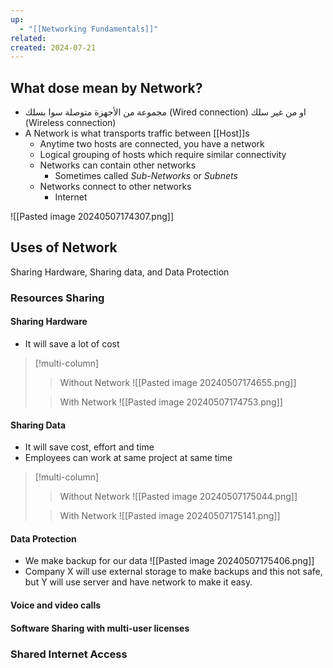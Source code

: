 ```yaml
---
up:
  - "[[Networking Fundamentals]]"
related: 
created: 2024-07-21
---
```



## What dose mean by Network?
- مجموعة من الأجهزة متوصلة سوا بسلك (Wired connection) او من غير سلك (Wireless connection)
- A Network is what transports traffic between [[Host]]s
	- Anytime two hosts are connected, you have a network
	- Logical grouping of hosts which require similar connectivity
	- Networks can contain other networks
		- Sometimes called _Sub-Networks_ or _Subnets_
	- Networks connect to other networks
		- Internet

![[Pasted image 20240507174307.png]]
## Uses of Network
Sharing Hardware, Sharing data, and Data Protection
### Resources Sharing
#### Sharing Hardware
- It will save a lot of cost
>[!multi-column]
> > Without Network
> > ![[Pasted image 20240507174655.png]]
> 
> > With Network
> > ![[Pasted image 20240507174753.png]]

#### Sharing Data
- It will save cost, effort and time
- Employees can work at same project at same time
> [!multi-column]
> > Without Network
> > ![[Pasted image 20240507175044.png]]
> 
> > With Network
> > ![[Pasted image 20240507175141.png]]

#### Data Protection
- We make backup for our data
![[Pasted image 20240507175406.png]]
- Company X will use external storage to make backups and this not safe, but Y will use server and have network to make it easy.
#### Voice and video calls
#### Software Sharing with multi-user licenses

### Shared Internet Access